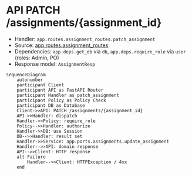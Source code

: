 # API PATCH /assignments/{assignment_id}

- Handler: `app.routes.assignment_routes.patch_assignment`
- Source: [app.routes.assignment_routes](../Src/backend/app/routes/assignment_routes.py#L46)
- Dependencies: `app.deps.get_db` via `db`, `app.deps.require_role` via `user` (roles: Admin, PO)
- Response model: `AssignmentResp`

```mermaid
sequenceDiagram
    autonumber
    participant Client
    participant API as FastAPI Router
    participant Handler as patch_assignment
    participant Policy as Policy Check
    participant DB as Database
    Client->>API: PATCH /assignments/{assignment_id}
    API->>Handler: dispatch
    Handler->>Policy: require_role
    Policy-->>Handler: authorize
    Handler->>DB: use Session
    DB-->>Handler: result set
    Handler->>Service: app.ports.assignments.update_assignment
    Handler-->>API: domain response
    API-->>Client: HTTP response
    alt Failure
        Handler-->>Client: HTTPException / 4xx
    end
```